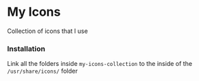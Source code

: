 # My Icons

Collection of icons that I use

### Installation

Link all the folders inside `my-icons-collection` to the inside of the `/usr/share/icons/` folder 
